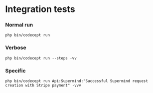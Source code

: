 # Integration tests

### Normal run

`php bin/codecept run`

### Verbose

`php bin/codecept run --steps -vv`

### Specific

`php bin/codecept run Api:Supermind:"Successful Supermind request creation with Stripe payment" -vvv`
